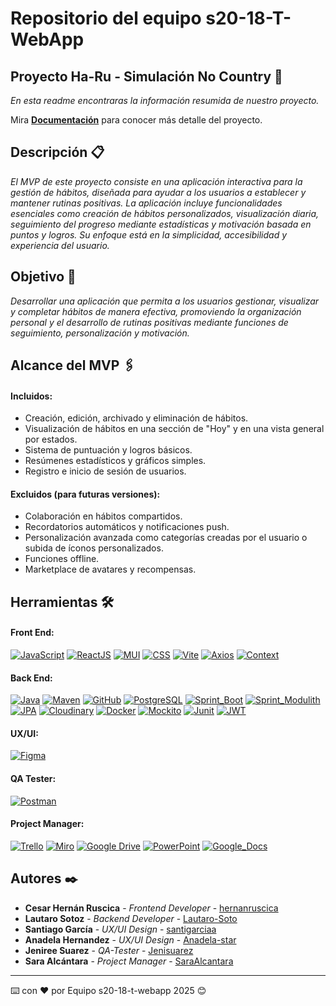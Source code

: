 # Repositorio del equipo s20-18-T-WebApp

## Proyecto Ha-Ru - Simulación No Country 🚀

_En esta readme encontraras la información resumida de nuestro proyecto._

Mira **[Documentación](https://docs.google.com/document/d/13J20NIpS3rZAGhy_lzFSz5gN7MZH2X1p)** para conocer más detalle del proyecto.


## Descripción 📋

_El MVP de este proyecto consiste en una aplicación interactiva para la gestión de hábitos, diseñada para ayudar a los usuarios a establecer y mantener rutinas positivas. La aplicación incluye funcionalidades esenciales como creación de hábitos personalizados, visualización diaria, seguimiento del progreso mediante estadísticas y motivación basada en puntos y logros. Su enfoque está en la simplicidad, accesibilidad y experiencia del usuario._


## Objetivo 🔩

_Desarrollar una aplicación que permita a los usuarios gestionar, visualizar y completar hábitos de manera efectiva, promoviendo la organización personal y el desarrollo de rutinas positivas mediante funciones de seguimiento, personalización y motivación._


## Alcance del MVP 🖇️
#### Incluidos:
* Creación, edición, archivado y eliminación de hábitos.
* Visualización de hábitos en una sección de "Hoy" y en una vista general por estados.
* Sistema de puntuación y logros básicos.
* Resúmenes estadísticos y gráficos simples.
* Registro e inicio de sesión de usuarios.
#### Excluidos (para futuras versiones):
* Colaboración en hábitos compartidos.
* Recordatorios automáticos y notificaciones push.
* Personalización avanzada como categorías creadas por el usuario o subida de íconos personalizados.
* Funciones offline.
* Marketplace de avatares y recompensas.


## Herramientas 🛠️

#### Front End:

[![JavaScript](https://img.shields.io/badge/JavaScript-Scripting-yellow?logo=javascript)](https://developer.mozilla.org/en-US/docs/Web/JavaScript)
[![ReactJS](https://img.shields.io/badge/React_JS-Library-61DAFB?logo=react)](https://reactjs.org/)
[![MUI](https://img.shields.io/badge/MIU-Material_UI-007FFF?logo=mui)](https://mui.com/)
[![CSS](https://img.shields.io/badge/CSS-Utility_Framework-663399?logo=css)](https://lenguajecss.com/css/introduccion/que-es-css/)
[![Vite](https://img.shields.io/badge/Vite-Local_development_Server-646CFF?logo=vite)](https://vite.dev/)
[![Axios](https://img.shields.io/badge/Axios-HTTP_Client-5A29E4?logo=axios)](https://www.axios.com/)
[![Context](https://img.shields.io/badge/Context-Data_Handler-61DAFB?logo=react)](https://es.legacy.reactjs.org/docs/context.html)
 
#### Back End:

[![Java](https://img.shields.io/badge/Java-Programming_Language-000000?logo=openjdk)](https://www.java.com/es/)
[![Maven](https://img.shields.io/badge/Maven-Software_Project_Management_and_Comprehension_Tool-C71A36?logo=apachemaven)](https://laravel.com/)
[![GitHub](https://img.shields.io/badge/GitHub-Version_Control-181717?logo=github)](https://github.com/)
[![PostgreSQL](https://img.shields.io/badge/PostgreSQL-SGBD-4169E1?logo=postgresql&logoColor=white)](https://github.com/)
[![Sprint_Boot](https://img.shields.io/badge/Sprint_Boot-Java_Framework-6DB33F?logo=springboot)](https://www.php.net/manual/es/intro-whatis.php)
[![Sprint_Modulith](https://img.shields.io/badge/Sprint_Modulith-Modular_Structure_of_Application-6DB33F?logo=spring)](https://laravel.com/)
[![JPA](https://img.shields.io/badge/JPA-Java_Persistence_API-6DB33F?logo=spring)](https://github.com/)
[![Cloudinary](https://img.shields.io/badge/Cloudinary-SaaS_Technology_Company-3448C5?logo=cloudinary)](https://laravel.com/)
[![Docker](https://img.shields.io/badge/Docker-Software_Platform-2496ED?logo=docker)](https://github.com/)
[![Mockito](https://img.shields.io/badge/Mockito-Framework-79A73E)](https://www.php.net/manual/es/intro-whatis.php)
[![Junit](https://img.shields.io/badge/JUnit5-Library-25A162?logo=junit5)](https://laravel.com/)
[![JWT](https://img.shields.io/badge/JWT-JSON_Web_Tokens-000000?logo=jsonwebtokens)](https://github.com/)


#### UX/UI:

[![Figma](https://img.shields.io/badge/Figma-Design_UX/UI-F24E1E?logo=figma&logoColor=white)](https://www.figma.com/)

#### QA Tester:

[![Postman](https://img.shields.io/badge/Postman-Testing-FF6C37?logo=postman)](https://www.postman.com/)

#### Project Manager:

[![Trello](https://img.shields.io/badge/Trello-Project_Management-0052CC?logo=trello)](https://trello.com/)
[![Miro](https://img.shields.io/badge/Miro-Team_Boards-050038?logo=miro)](https://miro.com/es/)
[![Google Drive](https://img.shields.io/badge/Google_Drive-Documentation-4285F4?logo=googledrive)](https://drive.google.com/)
[![PowerPoint](https://img.shields.io/badge/Power_Point-Presentations-CD4F2E)](https://www.microsoft.com/en-gb/microsoft-365/powerpoint)
[![Google_Docs](https://img.shields.io/badge/Google_Docs-Documentation-61DAFB?logo=googledocs&logoColor=white)](https://www.microsoft.com/en-gb/microsoft-365/powerpoint)


## Autores ✒️

* **Cesar Hernán Ruscica** - *Frontend Developer* - [hernanruscica](https://github.com/hernanruscica)
* **Lautaro Sotoz** - *Backend Developer* - [Lautaro-Soto](https://github.com/Lautaro-Soto)
* **Santiago García** - *UX/UI Design* - [santigarciaa](https://github.com/santigarciaa)
* **Anadela Hernandez** - *UX/UI Design* - [Anadela-star](https://github.com/Anadela-star)
* **Jeniree Suarez** - *QA-Tester* - [Jenisuarez](https://github.com/Jenisuarez)
* **Sara Alcántara** - *Project Manager* - [SaraAlcantara](https://github.com/SaraAlcantara)
    
---
⌨️ con ❤️ por Equipo s20-18-t-webapp 2025 😊





